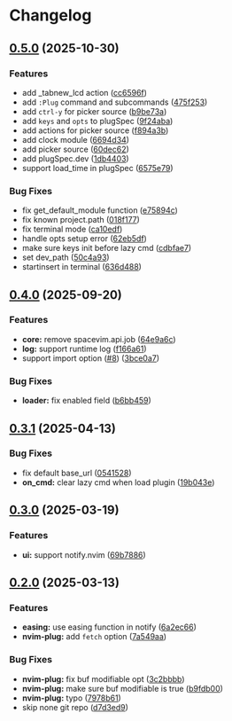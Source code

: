 # Changelog

## [0.5.0](https://github.com/wsdjeg/nvim-plug/compare/v0.4.0...v0.5.0) (2025-10-30)


### Features

* add _tabnew_lcd action ([cc6596f](https://github.com/wsdjeg/nvim-plug/commit/cc6596fe17f16fc8591993b2cdee89f8d5877aa8))
* add `:Plug` command and subcommands ([475f253](https://github.com/wsdjeg/nvim-plug/commit/475f2533ec0d7681320856a1918624ede08daabf))
* add `ctrl-y` for picker source ([b9be73a](https://github.com/wsdjeg/nvim-plug/commit/b9be73a9e9af69cf4662c000d25199a6fb836dd5))
* add `keys` and `opts` to plugSpec ([9f24aba](https://github.com/wsdjeg/nvim-plug/commit/9f24aba5b30741216570be14e28d16848f806898))
* add actions for picker source ([f894a3b](https://github.com/wsdjeg/nvim-plug/commit/f894a3b7cda80c2ae989d5c1a6f75e46aec65926))
* add clock module ([6694d34](https://github.com/wsdjeg/nvim-plug/commit/6694d3471d07f71b7fa6dc7ea804897d87478c7e))
* add picker source ([60dec62](https://github.com/wsdjeg/nvim-plug/commit/60dec62a752f0d1dd7994307ac16dfe0e1081a48))
* add plugSpec.dev ([1db4403](https://github.com/wsdjeg/nvim-plug/commit/1db4403c91ab17fb774d9de1ce3e2805285d9afd))
* support load_time in plugSpec ([6575e79](https://github.com/wsdjeg/nvim-plug/commit/6575e79b091675125791b62731c2b9f49f95dd6c))


### Bug Fixes

* fix get_default_module function ([e75894c](https://github.com/wsdjeg/nvim-plug/commit/e75894ce06c071979748a7c2fd29b7df78112599))
* fix known project.path ([018f177](https://github.com/wsdjeg/nvim-plug/commit/018f17723ecc3443844a91bd256b55a3ff26ac2d))
* fix terminal mode ([ca10edf](https://github.com/wsdjeg/nvim-plug/commit/ca10edf8c03bad7fa2876d713697a8b5464c20dd))
* handle opts setup error ([62eb5df](https://github.com/wsdjeg/nvim-plug/commit/62eb5dff7e51751795e2cf0d5b55177d50b69b59))
* make sure keys init before lazy cmd ([cdbfae7](https://github.com/wsdjeg/nvim-plug/commit/cdbfae754b6a07b47f75c4ba409d5bd57a808abd))
* set dev_path ([50c4a93](https://github.com/wsdjeg/nvim-plug/commit/50c4a9328aad4c15249b4c43a1968fac0a7dfb97))
* startinsert in terminal ([636d488](https://github.com/wsdjeg/nvim-plug/commit/636d488ac834a6fb82f9104038a3ff401fe079e0))

## [0.4.0](https://github.com/wsdjeg/nvim-plug/compare/v0.3.1...v0.4.0) (2025-09-20)


### Features

* **core:** remove spacevim.api.job ([64e9a6c](https://github.com/wsdjeg/nvim-plug/commit/64e9a6c071ab5449d3af708301e554ef48bb390d))
* **log:** support runtime log ([f166a61](https://github.com/wsdjeg/nvim-plug/commit/f166a617bc486b207b38e44dae92e0892740a4bf))
* support import option ([#8](https://github.com/wsdjeg/nvim-plug/issues/8)) ([3bce0a7](https://github.com/wsdjeg/nvim-plug/commit/3bce0a7aa130e4296b6a0e7e956341e8dfa667cf))


### Bug Fixes

* **loader:** fix enabled field ([b6bb459](https://github.com/wsdjeg/nvim-plug/commit/b6bb459dfd1308103a61bb7a8dcc161206211ae8))

## [0.3.1](https://github.com/wsdjeg/nvim-plug/compare/v0.3.0...v0.3.1) (2025-04-13)


### Bug Fixes

* fix default base_url ([0541528](https://github.com/wsdjeg/nvim-plug/commit/05415284ff2258bb356fdddfdf337b60ff1ac252))
* **on_cmd:** clear lazy cmd when load plugin ([19b043e](https://github.com/wsdjeg/nvim-plug/commit/19b043e967c11e886f73d8edf661d5dfd4468533))

## [0.3.0](https://github.com/wsdjeg/nvim-plug/compare/v0.2.0...v0.3.0) (2025-03-19)


### Features

* **ui:** support notify.nvim ([69b7886](https://github.com/wsdjeg/nvim-plug/commit/69b7886942923901499544ccced15602305a936a))

## [0.2.0](https://github.com/wsdjeg/nvim-plug/compare/v0.1.1...v0.2.0) (2025-03-13)


### Features

* **easing:** use easing function in notify ([6a2ec66](https://github.com/wsdjeg/nvim-plug/commit/6a2ec668cdf7c64f039d6e33b65272b0fb1863cc))
* **nvim-plug:** add `fetch` option ([7a549aa](https://github.com/wsdjeg/nvim-plug/commit/7a549aa591f22b8b607ec037776634a27a5112da))


### Bug Fixes

* **nvim-plug:** fix buf modifiable opt ([3c2bbbb](https://github.com/wsdjeg/nvim-plug/commit/3c2bbbb2ca7ecdead129b32c98a4069cad7a1e87))
* **nvim-plug:** make sure buf modifiable is true ([b9fdb00](https://github.com/wsdjeg/nvim-plug/commit/b9fdb005b895cab15d5cf23ef7d8b96303821755))
* **nvim-plug:** typo ([7978b61](https://github.com/wsdjeg/nvim-plug/commit/7978b61eff861f1550e8cc7791ffb40db7e7dbb2))
* skip none git repo ([d7d3ed9](https://github.com/wsdjeg/nvim-plug/commit/d7d3ed912300fd085c70f2d638831b31838d37fd))
